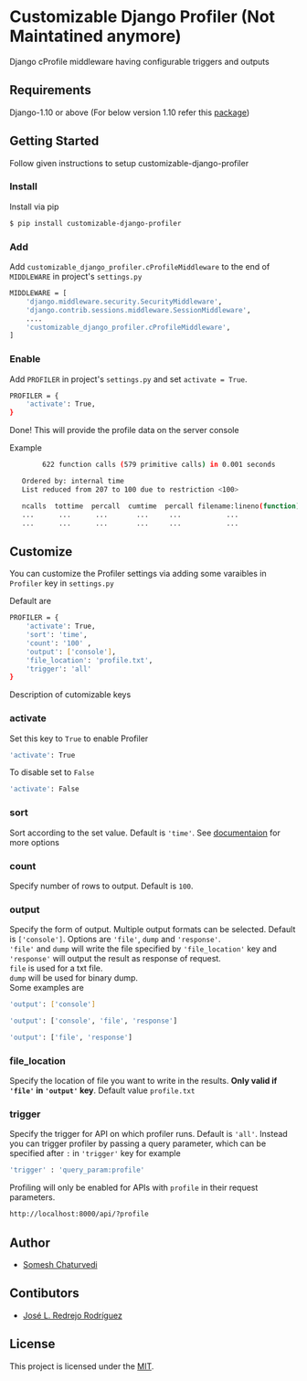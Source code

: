 # Customizable Django Profiler (Not Maintatined anymore)

Django cProfile middleware having configurable triggers and outputs

## Requirements

Django-1.10 or above (For below version 1.10 refer this [package](https://github.com/lavi06/django-profile-middleware))

## Getting Started

Follow given instructions to setup customizable-django-profiler

### Install

Install via pip

```bash
$ pip install customizable-django-profiler
```

### Add
Add `customizable_django_profiler.cProfileMiddleware` to the end of `MIDDLEWARE` in project's `settings.py`

```bash
MIDDLEWARE = [
    'django.middleware.security.SecurityMiddleware',
    'django.contrib.sessions.middleware.SessionMiddleware',
    ....
    'customizable_django_profiler.cProfileMiddleware',
]
```
### Enable
Add `PROFILER` in project's `settings.py` and set `activate = True`.

```bash
PROFILER = {
    'activate': True,
}

```
Done!
This will provide the profile data on the server console

Example

```bash
        622 function calls (579 primitive calls) in 0.001 seconds

   Ordered by: internal time
   List reduced from 207 to 100 due to restriction <100>

   ncalls  tottime  percall  cumtime  percall filename:lineno(function)
   ...      ...      ...       ...     ...           ...
   ...      ...      ...       ...     ...           ...

   ```

## Customize

You can customize the Profiler settings via adding some varaibles in `Profiler` key in `settings.py`

Default are

```bash
PROFILER = {
    'activate': True,
    'sort': 'time',
    'count': '100' ,
    'output': ['console'],             
    'file_location': 'profile.txt',
    'trigger': 'all'
}
```
Description of cutomizable keys
### activate
Set this key to `True` to enable Profiler

```bash
'activate': True
```
To disable set to `False`
```bash
'activate': False
```

### sort
Sort according to the set value. Default is `'time'`.
See [documentaion](http://docs.python.org/2/library/profile.html#pstats.Stats.sort_stats) for more options

### count
Specify number of rows to output. Default is `100`.

### output
Specify the form of output. Multiple output formats can be selected. Default is `['console']`. Options are `'file'`, `dump` and `'response'`.  
`'file'` and `dump` will write the file specified by `'file_location'` key and `'response'` will output the result as response of request.  
`file` is used for a txt file.  
`dump` will be used for binary dump.  
Some examples are

```bash
'output': ['console']
```
```bash
'output': ['console', 'file', 'response']
```
```bash
'output': ['file', 'response']
```

### file_location
Specify the location of file you want to write in the results. **Only valid if `'file'` in `'output'` key**. Default value `profile.txt`

### trigger
Specify the trigger for API on which profiler runs. Default is `'all'`. Instead you can trigger profiler by passing a query parameter, which can be specified after `:` in `'trigger'` key for example

```bash
'trigger' : 'query_param:profile'
```

Profiling will only be enabled for APIs with `profile` in their request parameters.

```bash
http://localhost:8000/api/?profile
```

## Author

* [Somesh Chaturvedi](https://github.com/someshchaturvedi)

## Contibutors

* [José L. Redrejo Rodríguez](https://github.com/jredrejo)

## License

This project is licensed under the [MIT](LICENSE.md).
